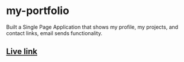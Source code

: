 # my-portfolio

Built a Single Page Application that shows my profile, my projects, and contact links, email sends functionality.

## [Live link](https://atulthecode.netlify.app)
